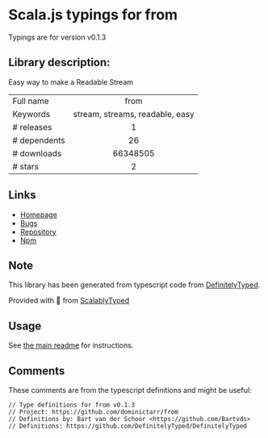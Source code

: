 
# Scala.js typings for from

Typings are for version v0.1.3

## Library description:
Easy way to make a Readable Stream

|                    |                 |
| ------------------ | :-------------: |
| Full name          | from |
| Keywords           | stream, streams, readable, easy |
| # releases         | 1 |
| # dependents       | 26 |
| # downloads        | 66348505 |
| # stars            | 2 |

## Links
- [Homepage](https://github.com/dominictarr/from#readme)
- [Bugs](https://github.com/dominictarr/from/issues)
- [Repository](https://github.com/dominictarr/from)
- [Npm](https://www.npmjs.com/package/from)
    


## Note
This library has been generated from typescript code from [DefinitelyTyped](https://definitelytyped.org).

Provided with :purple_heart: from [ScalablyTyped](https://github.com/oyvindberg/ScalablyTyped)

## Usage
See [the main readme](../../readme.md) for instructions.

## Comments

These comments are from the typescript definitions and might be useful:
```
// Type definitions for from v0.1.3
// Project: https://github.com/dominictarr/from
// Definitions by: Bart van der Schoor <https://github.com/Bartvds>
// Definitions: https://github.com/DefinitelyTyped/DefinitelyTyped

```

